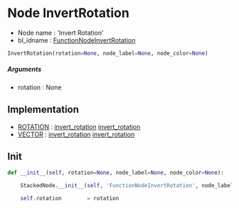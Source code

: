 # Node InvertRotation

- Node name : 'Invert Rotation'
- bl_idname : [FunctionNodeInvertRotation](https://docs.blender.org/api/current/bpy.types.FunctionNodeInvertRotation.html)


``` python
InvertRotation(rotation=None, node_label=None, node_color=None)
```
##### Arguments

- rotation : None

## Implementation

- [ROTATION](/docs/GeoNodes/ROTATION.md) : [invert_rotation](/docs/GeoNodes/socket_ROTATION.md#invert_rotation) [invert_rotation](/docs/GeoNodes/socket_ROTATION.md#invert_rotation)
- [VECTOR](/docs/GeoNodes/VECTOR.md) : [invert_rotation](/docs/GeoNodes/socket_VECTOR.md#invert_rotation) [invert_rotation](/docs/GeoNodes/socket_VECTOR.md#invert_rotation)

## Init

``` python
def __init__(self, rotation=None, node_label=None, node_color=None):

    StackedNode.__init__(self, 'FunctionNodeInvertRotation', node_label=node_label, node_color=node_color)

    self.rotation        = rotation
```
